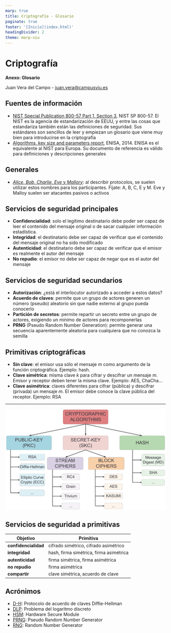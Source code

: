```yaml
---
marp: true
title: Criptografía - Glosario
paginate: true
footer: '[Inicio](index.html)'
headingDivider: 2
theme: marp-viu
---
```


<style>
    /* You can add custom style here. VSCode supports this.
    Other editor might need these custom code in
    the YAML header: section: | */
</style>

# Criptografía
<!-- _class: first-slide -->

**Anexo: Glosario**

Juan Vera del Campo - <juan.vera@campusviu.es>


## Fuentes de información
<!-- _class: center -->

- [NIST Special Publication 800-57 Part 1, Section 3](https://doi.org/10.6028/NIST.SP.800-57pt1r5), NIST SP 800-57. El NIST es la agencia de estandarización de EEUU, y entre las cosas que estandariza también están las definiciones de seguridad. Sus estándares son sencillos de leer y empiezan un glosario que viene muy bien para introducirse en la criptografía
- [Algorithms, key size and parameters report](https://www.enisa.europa.eu/publications/algorithms-key-size-and-parameters-report-2014/), ENISA, 2014. ENISA es el equivalente al NIST para Europa. Su documento de referencia es válido para definiciones y descripciones generales

## Generales

- [*Alice*, *Bob*, *Charlie*, *Eve* y *Mallory*](https://en.wikipedia.org/wiki/Alice_and_Bob): al describir protocolos, se suelen utilizar estos nombres para los participantes. Fijate: A, B, C, E y M. Eve y Malloy suelen ser atacantes pasivos o activos

## Servicios de seguridad principales

- **Confidencialidad**: solo el legítimo destinatario debe poder ser capaz de leer el contenido del mensaje original o de sacar cualquier información estadística.
- **Integridad**: el destinatario debe ser capaz de verificar que el contenido del mensaje original no ha sido modificado
- **Autenticidad**: el destinatario debe ser capaz de verificar que el emisor es realmente el autor del mensaje
- **No repudio**: el emisor no debe ser capaz de negar que es el autor del mensaje

## Servicios de seguridad secundarios

- **Autorización**: ¿está el interlocutor autorizado a acceder a estos datos?
- **Acuerdo de claves**: permite que un grupo de actores generen un número (pseudo) aleatorio sin que nadie externo al grupo pueda conocerlo
- **Partición de secretos**: permite repartir un secreto entre un grupo de actores, exigiendo un mínimo de actores para recomponerlas
- **PRNG** (Pseudo Random Number Generation): permite generar una secuencia aparentemente aleatoria para cualquiera que no conozca la semilla

## Primitivas criptográficas

- **Sin clave**: el emisor usa sólo el mensaje $m$ como argumento de la función criptográfica. Ejemplo: hash.
- **Clave simétrica**: misma clave $k$ para cifrar y descifrar un mensaje $m$. Emisor y receptor deben tener la misma clave. Ejemplo: AES, ChaCha...
- **Clave asimétrica**: claves diferentes para cifrar (pública) y descifrar (privada) un mensaje $m$. El emisor debe conoce la clave pública del receptor. Ejemplo: RSA

---

![](images/cta2296-fig-0002-m.jpg)

## Servicios de seguridad a primitivas

Objetivo|Primitiva
--|--
**confidencialidad**|cifrado simétrico, cifrado asimétrico
**integridad**|hash, firma simétrica, firma asimétrica
**autenticidad**|firma simétrica, firma asimétrica
**no repudio**|firma asimétrica
**compartir**|clave simétrica, acuerdo de clave

## Acrónimos

- [D-H](04-complejidad.html): Protocolo de acuerdo de claves Diffie-Hellman 
- [DLP](04-complejidad.html): Problema del logaritmo discreto
- [HSM](A2-rng.html): Hardware Secure Module
- [PRNG](03-simetrica.html): Pseudo Random Number Generator
- [RNG](A2-rng.html): Random Number Generator

